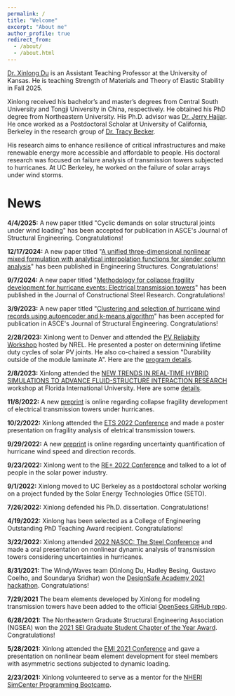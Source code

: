 ```yaml
---
permalink: /
title: "Welcome"
excerpt: "About me"
author_profile: true
redirect_from: 
  - /about/
  - /about.html
---
```


[Dr. Xinlong Du](https://ceae.ku.edu/people/xinlong-du) is an Assistant Teaching Professor at the University of Kansas. He is teaching Strength of Materials and Theory of Elastic Stability in Fall 2025. 

Xinlong received his bachelor’s and master’s degrees from Central South University and Tongji University in China, respectively. He obtained his PhD degree from Northeastern University. His Ph.D. advisor was [Dr. Jerry Hajjar](https://coe.northeastern.edu/people/hajjar-jerome/). He once worked as a Postdoctoral Scholar at University of California, Berkeley in the research group of [Dr. Tracy Becker](https://ce.berkeley.edu/people/faculty/tcbecker).

His research aims to enhance resilience of critical infrastructures and make renewable energy more accessible and affordable to people. His doctoral research was focused on failure analysis of transmission towers subjected to hurricanes. At UC Berkeley, he worked on the failure of solar arrays under wind storms.

News
======
**4/4/2025:** A new paper titled "Cyclic demands on solar structural joints under wind loading" has been accepted for publication in ASCE's Journal of Structural Engineering. Congratulations!

**12/17/2024:** A new paper titled "[A unified three-dimensional nonlinear mixed formulation with analytical interpolation functions for slender column analysis](https://doi.org/10.1016/j.engstruct.2024.119481)" has been published in Engineering Structures. Congratulations!

**9/7/2024:** A new paper titled "[Methodology for collapse fragility development for hurricane events: Electrical transmission towers](https://doi.org/10.1016/j.jcsr.2024.109005)" has been published in the Journal of Constructional Steel Research. Congratulations!

**3/9/2023:** A new paper titled "[Clustering and selection of hurricane wind records using autoencoder and k-means algorithm](10.1061/JSENDH/STENG-12110)" has been accepted for publication in ASCE's Journal of Structural Engineering. Congratulations!

**2/28/2023:** Xinlong went to Denver and attended the [PV Reliabiity Workshop](https://www.nrel.gov/pv/pvrw.html) hosted by NREL. He presented a poster on determining lifetime duty cycles of solar PV joints. He also co-chaired a session "Durability outside of the module laminate A". Here are the [program details](https://pvrw.github.io/).

**2/8/2023:** Xinlong attended the [NEW TRENDS IN REAL-TIME HYBRID SIMULATIONS TO ADVANCE FLUID-STRUCTURE INTERACTION RESEARCH](https://www.designsafe-ci.org/learning-center/training/workshops/fiu-ef/new-trends-real-time-hybrid-simulations/) workshop at Florida International University. Here are some [details](https://www2.lehigh.edu/news/how-do-powerful-winds-affect-tall-buildings).

**11/8/2022:** A new [preprint](https://engrxiv.org/preprint/view/2661) is online regarding collapse fragility development of electrical transmission towers under hurricanes.

**10/2/2022:** Xinlong attended the [ETS 2022 Conference](https://www.etsconference.org/) and made a poster presentation on fragility analysis of eletrical transmission towers.

**9/29/2022:** A new [preprint](https://engrxiv.org/preprint/view/2572) is online regarding uncertainty quantification of hurricane wind speed and direction records.

**9/23/2022:** Xinlong went to the [RE+ 2022 Conference](https://www.re-plus.com/) and talked to a lot of people in the solar power industry.

**9/1/2022:** Xinlong moved to UC Berkeley as a postdoctoral scholar working on a project funded by the Solar Energy Technologies Office (SETO).

**7/26/2022:** Xinlong defended his Ph.D. dissertation. Congratulations!

**4/19/2022:** Xinlong has been selected as a College of Engineering Outstanding PhD Teaching Award recipient. Congratulations!

**3/22/2022:** Xinlong attended [2022 NASCC: The Steel Conference](https://www.nascc.aisc.org/) and made a oral presentation on nonlinear dynamic analysis of transmission towers considering uncertainties in hurricanes.

**8/31/2021:** The WindyWaves team (Xinlong Du, Hadley Besing, Gustavo Coelho, and Soundarya Sridhar) won the [DesignSafe Academy 2021 hackathon](https://www.designsafe-ci.org/community/news/2021/august/designsafe-academy-2021-builds-technical-skills-and-excitement/). Congratulations!

**7/29/2021** The beam elements developed by Xinlong for modeling transmission towers have been added to the official [OpenSees GitHub repo](https://github.com/OpenSees/OpenSees).

**6/28/2021:** The Northeastern Graduate Structural Engineering Association (NGSEA) won the [2021 SEI Graduate Student Chapter of the Year Award](https://www.bsces.org/news/org/ngsea-wins-the-2021-sei-graduate-student-chapter-of-the-year-award-3767). Congratulations!

**5/28/2021:** Xinlong attended the [EMI 2021 Conference](https://www.emi-conference.org/) and gave a presentation on nonlinear beam element development for steel members with asymmetric sections subjected to dynamic loading.

**2/23/2021:** Xinlong volunteered to serve as a mentor for the [NHERI SimCenter Programming Bootcamp](https://simcenter.designsafe-ci.org/news/2021/february/nheri-features-simcenter-programming-bootcamps/).